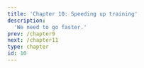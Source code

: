 ```yaml
---
title: 'Chapter 10: Speeding up training'
description:
  'We need to go faster.'
prev: /chapter9
next: /chapter11
type: chapter
id: 10
---
```


<exercise id="1" title="Deploying a script on several GPUs/TPUs.">
</exercise>

<exercise id="2" title="Mixed-precision training.">
</exercise>

<exercise id="3" title="Data parallelism vs model parallelism.">
</exercise>

<exercise id="4" title="DeepSpeed and Fairscale integrations.">
</exercise>

